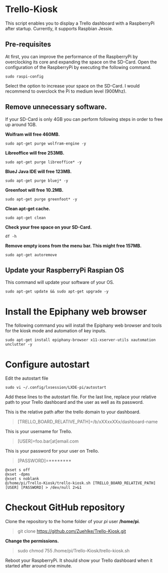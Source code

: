 # Trello-Kiosk

This script enables you to display a Trello dashboard with a RaspberryPi after startup. Currently, it supports Raspbian Jessie.

## Pre-requisites
At first, you can improve the performance of the RaspberryPi by overclocking its core and expanding the space on the SD-Card. Open the configuration of the RaspberryPi by executing the following command.

```
sudo raspi-config
```

Select the option to increase your space on the SD-Card. I would recommend to overclock the Pi to medium level (900Mhz).

## Remove unnecessary software.
If your SD-Card is only 4GB you can perform following steps in order to free up around 1GB.

**Wolfram will free 460MB.**
```
sudo apt-get purge wolfram-engine -y
```

**Libreoffice will free 253MB.**
```
sudo apt-get purge libreoffice* -y
```

**BlueJ Java IDE will free 123MB.**
```
sudo apt-get purge bluej* -y
```

**Greenfoot will free 10.2MB.**
```
sudo apt-get purge greenfoot* -y
```

**Clean apt-get cache.**
```
sudo apt-get clean
```

**Check your free space on your SD-Card.**
```
df -h
```

**Remove empty icons from the menu bar. This might free 157MB.**
```
sudo apt-get autoremove
```

## Update your RaspberryPi Raspian OS
This command will update your software of your OS.
```
sudo apt-get update && sudo apt-get upgrade -y
```

# Install the Epiphany web browser
The following command you will install the Epiphany web browser and tools for the kiosk mode and automation of key inputs.
```
sudo apt-get install epiphany-browser x11-xserver-utils xautomation unclutter -y
```

# Configure autostart
Edit the autostart file 
```
sudo vi ~/.config/lxsession/LXDE-pi/autostart
```

Add these lines to the autostart file. For the last line, replace your relative path to your Trello dashboard and the user as well as its password.

This is the relative path after the trello domain to your dashboard.
> [TRELLO_BOARD_RELATIVE_PATH]=/b/xXXxxXXx/dashboard-name

This is your username for Trello.
> [USER]=foo.bar[at]email.com

This is your password for your user on Trello.
> [PASSWORD]=********

```
@xset s off
@xset -dpms
@xset s noblank
@/home/pi/Trello-Kiosk/trello-kiosk.sh [TRELLO_BOARD_RELATIVE_PATH] [USER] [PASSWORD] > /dev/null 2>&1
```

# Checkout GitHub repository
Clone the repository to the home folder of your *pi* user **/home/pi**.
> git clone https://github.com/Zuehlke/Trello-Kiosk.git

**Change the permissions.**
> sudo chmod 755 /home/pi/Trello-Kiosk/trello-kiosk.sh

Reboot your RaspberryPi. It should show your Trello dashboard when it started after around one minute.
